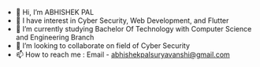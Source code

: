 - 👋 Hi, I’m ABHISHEK PAL
- 👀 I have interest in Cyber Security, Web Development, and Flutter
- 🌱 I’m currently studying Bachelor Of Technology with Computer Science and Engineering Branch
- 💞️ I’m looking to collaborate on field of Cyber Security
- 📫 How to reach me : Email - abhishekpalsuryavanshi@gmail.com

<!---
x10sic/x10sic is a ✨ special ✨ repository because its `README.md` (this file) appears on your GitHub profile.
You can click the Preview link to take a look at your changes.
--->
